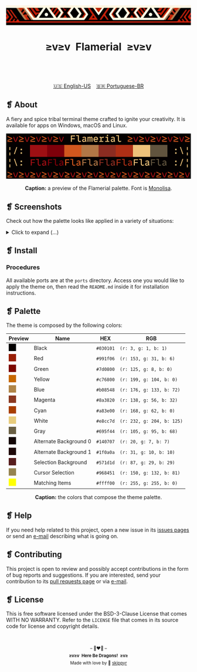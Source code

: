 <p align="center">
  <img alt="" src="assets/ornament.png" width="1020" />
</p>
<h1 align="center">≥v≥v&ensp;Flamerial&ensp;≥v≥v</h1>
<p align="center">
  <img alt="" src="https://img.shields.io/github/license/skippyr/flamerial?style=plastic&label=%E2%89%A5%20license&labelColor=%2324130e&color=%23b8150d" />
  &nbsp;
  <img alt="" src="https://img.shields.io/github/v/tag/skippyr/flamerial?style=plastic&label=%E2%89%A5%20tag&labelColor=%2324130e&color=%23b8150d" />
  &nbsp;
  <img alt="" src="https://img.shields.io/github/commit-activity/t/skippyr/flamerial?style=plastic&label=%E2%89%A5%20commits&labelColor=%2324130e&color=%23b8150d" />
  &nbsp;
  <img alt="" src="https://img.shields.io/github/stars/skippyr/flamerial?style=plastic&label=%E2%89%A5%20stars&labelColor=%2324130e&color=%23b8150d" />
</p>
<p align="center">
  <img alt="" src="https://custom-icon-badges.demolab.com/badge/Windows-0078D6?logo=windows11&logoColor=white" />
  <img alt="" src="https://img.shields.io/badge/macOS-000000?logo=apple&logoColor=F0F0F0" />
  <img alt="" src="https://img.shields.io/badge/Linux-FCC624?logo=linux&logoColor=black" />
</p>
<p align="center">
  <span><a href="https://github.com/skippyr/flamerial/blob/master/README.md">🇺🇸 English-US</a></span>
  &ensp;
  <span><a href="https://github.com/skippyr/flamerial/blob/master/README_pt-BR.md">🇧🇷 Portuguese-BR</a></span>
</p>

## ❡ About
A fiery and spice tribal terminal theme crafted to ignite your creativity. It is available for apps on Windows, macOS and Linux.

<p align="center">
  <img alt="" src="assets/preview_palette.png" width="1020" />
</p>
<p align="center"><strong>Caption:</strong> a preview of the Flamerial palette. Font is <a href="https://www.monolisa.dev">Monolisa</a>.</p>

## ❡ Screenshots
Check out how the palette looks like applied in a variety of situations:

<p>
  <details>
    <summary>Click to expand (...)</summary>
    <p align="center">
      <img alt="" src="assets/preview_eza.png" width="1020" />
    </p>
    <p align="center"><strong>Caption:</strong> a preview of the Flamerial palette being used while running <a href="https://github.com/eza-community/eza">eza</a> in <a href="https://github.com/kovidgoyal/kitty">Kitty</a> on macOS. Shell theme is <a href="https://github.com/skippyr/river_dreams">River Dreams</a> and font is <a href="https://www.monolisa.dev">Monolisa</a> (with fallback to <a href="https://github.com/ryanoasis/nerd-fonts">Symbols Nerd Font</a>). Background is AI art and provided as an wallpaper port.</p>
    <p align="center">
      <img alt="" src="assets/preview_helix.png" width="1020" />
    </p>
    <p align="center"><strong>Caption:</strong> a preview of the Flamerial palette being used while running <a href="https://github.com/helix-editor/helix">helix</a> (using the <code>base16_default</code> theme) in <a href="https://github.com/kovidgoyal/kitty">Kitty</a> on macOS. Font is <a href="https://www.monolisa.dev">Monolisa</a> (with fallback to <a href="https://github.com/ryanoasis/nerd-fonts">Symbols Nerd Font</a>). Background is AI art and provided as an wallpaper port.</p>
    <p align="center">
      <img alt="" src="assets/preview_neofetch.png" width="1020" />
    </p>
    <p align="center"><strong>Caption:</strong> a preview of the Flamerial palette being used while running <a href="https://github.com/dylanaraps/neofetch">neofetch</a> in <a href="https://github.com/kovidgoyal/kitty">Kitty</a> on macOS. Shell theme is <a href="https://github.com/skippyr/river_dreams">River Dreams</a> and font is <a href="https://www.monolisa.dev">Monolisa</a> (with fallback to <a href="https://github.com/ryanoasis/nerd-fonts">Symbols Nerd Font</a>). Background is AI art and provided as an wallpaper port.</p>
    <p align="center">
      <img alt="" src="assets/preview_ghosts_figlet.png" width="1020" />
    </p>
    <p align="center"><strong>Caption:</strong> a preview of the Flamerial palette being used while running the <a href="https://github.com/stark/Color-Scripts/blob/master/color-scripts/ghosts">ghosts</a> color script and <a href="http://www.figlet.org">figlet</a> in <a href="https://github.com/kovidgoyal/kitty">Kitty</a> on macOS. Shell theme is <a href="https://github.com/skippyr/river_dreams">River Dreams</a> and font is <a href="https://www.monolisa.dev">Monolisa</a> (with fallback to <a href="https://github.com/ryanoasis/nerd-fonts">Symbols Nerd Font</a>). Background is AI art and provided as an wallpaper port.</p>
  </details>
</p>

## ❡ Install
### Procedures
All available ports are at the `ports` directory. Access one you would like to apply the theme on, then read the `README.md` inside it for installation instructions.

## ❡ Palette
The theme is composed by the following colors:

<table align="center">
  <thead>
    <tr>
      <th>Preview</th>
      <th>Name</th>
      <th>HEX</th>
      <th>RGB</th>
    </tr>
  </thead>
  <tbody>
    <tr>
      <td><img alt="" src="assets/black.png" /></td>
      <td>Black</td>
      <td><code>#030101</code></td>
      <td><code>(r: 3, g: 1, b: 1)</code></td>
    </tr>
    <tr>
      <td><img alt="" src="assets/red.png" /></td>
      <td>Red</td>
      <td><code>#991f06</code></td>
      <td><code>(r: 153, g: 31, b: 6)</code></td>
    </tr>
    <tr>
      <td><img alt="" src="assets/green.png" /></td>
      <td>Green</td>
      <td><code>#7d0800</code></td>
      <td><code>(r: 125, g: 8, b: 0)</code></td>
    </tr>
    <tr>
      <td><img alt="" src="assets/yellow.png" /></td>
      <td>Yellow</td>
      <td><code>#c76800</code></td>
      <td><code>(r: 199, g: 104, b: 0)</code></td>
    </tr>
    <tr>
      <td><img alt="" src="assets/blue.png" /></td>
      <td>Blue</td>
      <td><code>#b08548</code></td>
      <td><code>(r: 176, g: 133, b: 72)</code></td>
    </tr>
    <tr>
      <td><img alt="" src="assets/magenta.png" /></td>
      <td>Magenta</td>
      <td><code>#8a3820</code></td>
      <td><code>(r: 138, g: 56, b: 32)</code></td>
    </tr>
    <tr>
      <td><img alt="" src="assets/cyan.png" /></td>
      <td>Cyan</td>
      <td><code>#a83e00</code></td>
      <td><code>(r: 168, g: 62, b: 0)</code></td>
    </tr>
    <tr>
      <td><img alt="" src="assets/white.png" /></td>
      <td>White</td>
      <td><code>#e8cc7d</code></td>
      <td><code>(r: 232, g: 204, b: 125)</code></td>
    </tr>
    <tr>
      <td><img alt="" src="assets/gray.png" /></td>
      <td>Gray</td>
      <td><code>#695f44</code></td>
      <td><code>(r: 105, g: 95, b: 68)</code></td>
    </tr>
    <tr>
      <td><img alt="" src="assets/alternate_background_0.png" /></td>
      <td>Alternate Background 0</td>
      <td><code>#140707</code></td>
      <td><code>(r: 20, g: 7, b: 7)</code></td>
    </tr>
    <tr>
      <td><img alt="" src="assets/alternate_background_1.png" /></td>
      <td>Alternate Background 1</td>
      <td><code>#1f0a0a</code></td>
      <td><code>(r: 31, g: 10, b: 10)</code></td>
    </tr>
    <tr>
      <td><img alt="" src="assets/selection_background.png" /></td>
      <td>Selection Background</td>
      <td><code>#571d1d</code></td>
      <td><code>(r: 87, g: 29, b: 29)</code></td>
    </tr>
    <tr>
      <td><img alt="" src="assets/cursor_selection.png" /></td>
      <td>Cursor Selection</td>
      <td><code>#968451</code></td>
      <td><code>(r: 150, g: 132, b: 81)</code></td>
    </tr>
    <tr>
      <td><img alt="" src="assets/matching_items.png" /></td>
      <td>Matching Items</td>
      <td><code>#ffff00</code></td>
      <td><code>(r: 255, g: 255, b: 0)</code></td>
    </tr>
  </tbody>
</table>
<p align="center"><strong>Caption:</strong> the colors that compose the theme palette.</p>

## ❡ Help
If you need help related to this project, open a new issue in its [issues pages](https://github.com/skippyr/flamerial/issues) or send an [e-mail](mailto:skippyr.developer@icloud.com) describing what is going on.

## ❡ Contributing
This project is open to review and possibly accept contributions in the form of bug reports and suggestions. If you are interested, send your contribution to its [pull requests page](https://github.com/skippyr/flamerial/pulls) or via [e-mail](mailto:skippyr.developer@icloud.com).

## ❡ License
This is free software licensed under the BSD-3-Clause License that comes WITH NO WARRANTY. Refer to the `LICENSE` file that comes in its source code for license and copyright details.

&ensp;
<p align="center"><sup>– 🐉❤️‍🔥 –</br><strong>≥v≥v&ensp;Here Be Dragons!&ensp;≥v≥</strong><br/>Made with love by 🍒 <a href="https://github.com/skippyr">skippyr</a></sup></p>
